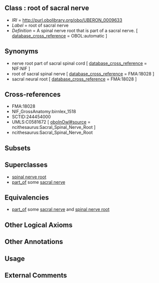 
## Class : root of sacral nerve

 * *IRI* = http://purl.obolibrary.org/obo/UBERON_0009633
 * *Label* = root of sacral nerve
 * *Definition* = A spinal nerve root that is part of a sacral nerve. [ [database_cross_reference](../../ef/oboInOwl#hasDbXref.md) = OBOL:automatic ]

## Synonyms

 * nerve root part of sacral spinal cord [ [database_cross_reference](../../ef/oboInOwl#hasDbXref.md) = NIF:NIF ]
 * root of sacral spinal nerve [ [database_cross_reference](../../ef/oboInOwl#hasDbXref.md) = FMA:18028 ]
 * sacral neural root [ [database_cross_reference](../../ef/oboInOwl#hasDbXref.md) = FMA:18028 ]

## Cross-references

 * FMA:18028
 * NIF_GrossAnatomy:birnlex_1518
 * SCTID:244454000
 * UMLS:C0581672 [ [oboInOwl#source](../../ce/oboInOwl#source.md) = ncithesaurus:Sacral_Spinal_Nerve_Root ]
 * ncithesaurus:Sacral_Spinal_Nerve_Root

## Subsets


## Superclasses

 * [spinal nerve root](../../UBERON/23/UBERON_0009623.md)
 * [part_of](../../BFO/50/BFO_0000050.md) some [sacral nerve](../../UBERON/25/UBERON_0009625.md)

## Equivalencies

 * [part_of](../../BFO/50/BFO_0000050.md) some [sacral nerve](../../UBERON/25/UBERON_0009625.md) and [spinal nerve root](../../UBERON/23/UBERON_0009623.md)

## Other Logical Axioms


## Other Annotations


## Usage


## External Comments


